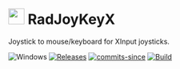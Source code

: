 <!-- ![Icon](RadJoyKeyX.ico) RadJoyKeyX -->
<img src="RadJoyKeyX.ico" width=32/> RadJoyKeyX
==========

Joystick to mouse/keyboard for XInput joysticks.

![Windows](https://img.shields.io/badge/platform-Windows-blue.svg)
[![Releases](https://img.shields.io/github/release/RadAd/RadJoyKeyX.svg)](https://github.com/RadAd/RadJoyKeyX/releases/latest)
[![commits-since](https://img.shields.io/github/commits-since/RadAd/RadJoyKeyX/latest.svg)](commits/master)
[![Build](https://img.shields.io/appveyor/ci/RadAd/radjoykeyx.svg)](https://ci.appveyor.com/project/RadAd/radjoykeyx)

